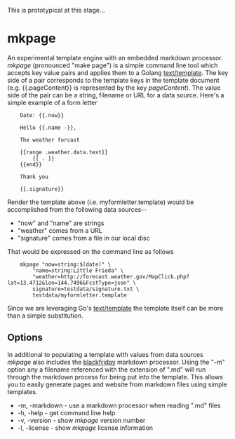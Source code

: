 
This is prototypical at this stage...


# mkpage

An experimental template engine with an embedded markdown processor.  *mkpage* (pronounced "make page") is 
a simple command line tool which accepts key value pairs and applies them to a Golang [text/template](https://golang.org/pkg/text/template/).
The key side of a pair corresponds to the template keys in the template document (e.g. 
{{.pageContent}} is represented by the key *pageContent*). The value side of the pair can be a string, 
filename or URL for a data source. Here's a simple example of a form letter

```template
    Date: {{.now}}

    Hello {{.name -}},
    
    The weather forcast

    {{range .weather.data.text}}
        {{ . }}
    {{end}}

    Thank you

    {{.signature}}
```

Render the template above (i.e. myformletter.template) would be accomplished from the following
data sources--

+ "now" and "name" are strings
+ "weather" comes from a URL
+ "signature" comes from a file in our local disc

That would be expressed on the command line as follows

```shell
    mkpage "now=string:$(date)" \
        "name=string:Little Frieda" \
        "weather=http://forecast.weather.gov/MapClick.php?lat=13.4712&lon=144.7496&FcstType=json" \
        signature=testdata/signature.txt \
        testdata/myformletter.template
```

Since we are leveraging Go's [text/template](https://golang.org/pkg/text/template/) the template itself
can be more than a simple substitution.

## Options

In additional to populating a template with values from data sources *mkpage* also includes the
[blackfriday](https://github.com/russross/blackfriday) markdown processor.  Using the "-m" option any
a filename referenced with the extension of ".md" will run through the markdown process for being put into 
the template.  This allows you to easily generate pages and website from markdown files using simple templates.

+ -m, -markdown - use a markdown processor when reading ".md" files 
+ -h, -help - get command line help
+ -v, -version - show *mkpage* version number
+ -l, -license - show *mkpage* license information


